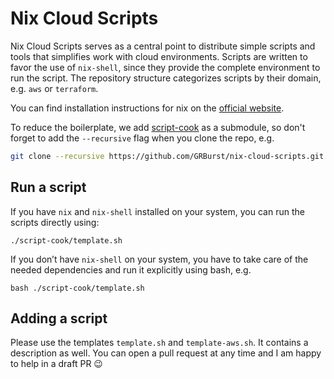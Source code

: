 ﻿# Nix Cloud Scripts

Nix Cloud Scripts serves as a central point to distribute simple scripts and tools that simplifies work with cloud environments.
Scripts are written to favor the use of `nix-shell`, since they provide the complete environment to run the script.
The repository structure categorizes scripts by their domain, e.g. `aws` or `terraform`.

You can find installation instructions for nix on the [official website](https://nixos.org/download.html#nix-install-linux).

To reduce the boilerplate, we add [script-cook](https://github.com/GRBurst/script-cook) as a submodule, so don't forget to add the `--recursive` flag when you clone the repo, e.g.

```bash
git clone --recursive https://github.com/GRBurst/nix-cloud-scripts.git
```


## Run a script

If you have `nix` and `nix-shell` installed on your system, you can run the scripts directly using:

```
./script-cook/template.sh
```

If you don’t have `nix-shell` on your system, you have to take care of the needed dependencies and run it explicitly using bash, e.g.

```
bash ./script-cook/template.sh
```

## Adding a script

Please use the templates `template.sh` and `template-aws.sh`.
It contains a description as well.
You can open a pull request at any time and I am happy to help in a draft PR 😉
